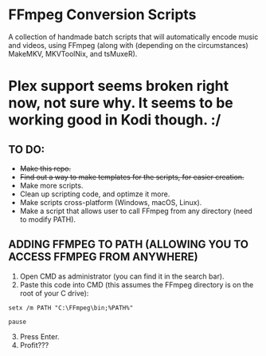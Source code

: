 # FFmpeg Conversion Scripts
A collection of handmade batch scripts that will automatically encode music and videos, using FFmpeg (along with (depending on the circumstances) MakeMKV, MKVToolNix, and tsMuxeR).

# Plex support seems broken right now, not sure why. It seems to be working good in Kodi though. :/

## **TO DO:**

- ~~Make this repo.~~
- ~~Find out a way to make templates for the scripts, for easier creation.~~
- Make more scripts.
- Clean up scripting code, and optimze it more.
- Make scripts cross-platform (Windows, macOS, Linux).
- Make a script that allows user to call FFmpeg from any directory (need to modify PATH).


## **ADDING FFMPEG TO PATH (ALLOWING YOU TO ACCESS FFMPEG FROM ANYWHERE)**

1. Open CMD as administrator (you can find it in the search bar).
2. Paste this code into CMD (this assumes the FFmpeg directory is on the root of your C drive):

```Batchfile
setx /m PATH "C:\FFmpeg\bin;%PATH%"

pause
```

3. Press Enter.
4. Profit???
